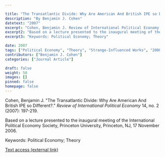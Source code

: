 ```yaml
---

title: "The Transatlantic Divide: Why Are American And British IPE so Different?"
description: "By Benjamin J. Cohen"
datetext: "2007"
excerpt: "Cohen, Benjamin J. Review of International Political Economy 14, no. 2 (2007): 197-219."
excerpt2: "Based on a lecture presented to the inaugural meeting of the International Political Economy Society, Princeton University, Princeton, NJ, 17 November 2006."
excerpt3: "Keywords: Political Economy; Theory"

date: 2007
tags: ["Political Economy", "Theory", "Strange-Influenced Works", "2000's"]
contributors: ["Benjamin J. Cohen"]
categories: ["Journal Article"]

draft: false
weight: 50
images: []
pinned: false
homepage: false
---
```


Cohen, Benjamin J. "The Transatlantic Divide: Why Are American And British IPE so Different?." *Review of International Political Economy* 14, no. 2 (2007): 197-219.

Based on a lecture presented to the inaugural meeting of the International Political Economy Society, Princeton University, Princeton, NJ, 17 November 2006.

Keywords: Political Economy; Theory

[Text access (external link)](https://doi.org/10.1080/09692290701288277)
